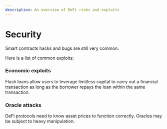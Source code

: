 ```yaml
---
description: An overview of DeFi risks and exploits
---
```


# Security

Smart contracts hacks and bugs are still very common.&#x20;

Here is a list of common exploits:

### Economic exploits

Flash loans allow users to leverage limitless capital to carry out a financial transaction as long as the borrower repays the loan within the same transaction.



### Oracle attacks

DeFi protocols need to know asset prices to function correctly. Oracles may be subject to heavy manipulation.
